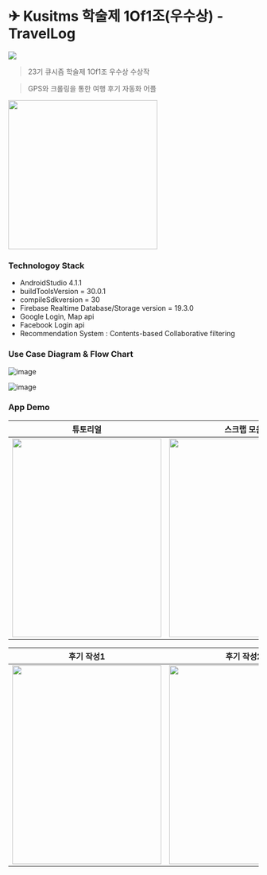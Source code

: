 # ✈ Kusitms 학술제 1Of1조(우수상) - TravelLog

<img src="https://img.shields.io/badge/platform-android-brightgreen">


> 23기 큐시즘 학술제 1Of1조 우수상 수상작

> GPS와 크롤링을 통한 여행 후기 자동화 어플

<img src = "https://user-images.githubusercontent.com/63048392/125201510-775f8b00-e2aa-11eb-9518-3455a5db8082.png" height = 300>

### Technologoy Stack
- AndroidStudio 4.1.1
- buildToolsVersion = 30.0.1
- compileSdkversion = 30
- Firebase Realtime Database/Storage version = 19.3.0
- Google Login, Map api
- Facebook Login api
- Recommendation System : Contents-based Collaborative filtering


### Use Case Diagram & Flow Chart

![image](https://user-images.githubusercontent.com/63048392/125201656-0b315700-e2ab-11eb-9df6-43f70f03a694.png)

![image](https://user-images.githubusercontent.com/63048392/125201667-18e6dc80-e2ab-11eb-9760-0aa74686b81c.png)

### App Demo

|튜토리얼|스크랩 모음|여행 기록|
|------|---|---|
|<img src="https://user-images.githubusercontent.com/63048392/125201852-e25d9180-e2ab-11eb-96f2-8d273624696c.gif" width="300" height ="400">|<img src="https://user-images.githubusercontent.com/63048392/125201881-028d5080-e2ac-11eb-9cee-379fba8f4881.gif" width="300" height ="400">|<img src="https://user-images.githubusercontent.com/63048392/125201965-657ee780-e2ac-11eb-8658-c5a971eecbf3.gif" width="300" height ="400">|

|후기 작성1|후기 작성2|후기 작성3|
|------|---|---|
|<img src="https://user-images.githubusercontent.com/63048392/125202187-74b26500-e2ad-11eb-9688-1a39a3d28389.png" width="300" height ="400">|<img src="https://user-images.githubusercontent.com/63048392/125202188-767c2880-e2ad-11eb-9529-2dd6c16763c1.png" width="300" height ="400">|<img src="https://user-images.githubusercontent.com/63048392/125202191-78de8280-e2ad-11eb-9406-9d7523b9f4f2.png" width="300" height ="400">|




